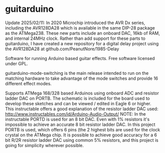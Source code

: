 # guitarduino
Update 2025/02/11: In 2020 Microchip introduced the AVR Dx series, including the AVR128DA28 which is available in the same DIP-28 package as the ATMega238.
These new parts include an onboard DAC, 16kb of RAM, and internal 24MHz clock. Rather than add support for these parts to guitarduino, I have created a new
repository for a digital delay project using the AVR128DA28 at github.com/PeanutNore/1985-Delay

Software for running Arduino based guitar effects. Free software licensed under GPL.

guitarduino-mode-switching is the main release intended to run on the matching hardware to take advantage of the mode switches and provide 16 different effect modes.

Supports ATMega 168/328 based Arduinos using onboard ADC and resistor ladder DAC on PORTB. 
The schematic is included for the board used to develop these sketches and can be viewed / edited in Eagle 6 or higher.
This instructable offers a good explanation of the resistor ladder DAC used: http://www.instructables.com/id/Arduino-Audio-Output/
  NOTE: In the instructable PORTD is used for an 8 bit DAC.
        Even with 1% resistors it's impossible to achieve 
        an accurate 8 bit resistor ladder DAC. In this project
        PORTB is used, which offers 6 pins (the 2 highest bits
        are used for the clock crystal on the ATMega chip. It
        is possible to achieve good accuracy for a 6 bit R/2R
        resistor ladder DAC using common 5% resistors, and this
        project is going for simplicity wherever possible.
        

